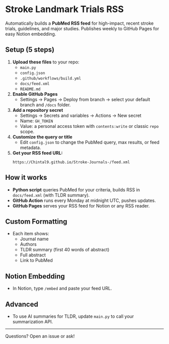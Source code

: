 # Stroke Landmark Trials RSS

Automatically builds a **PubMed RSS feed** for high-impact, recent stroke trials, guidelines, and major studies. Publishes weekly to GitHub Pages for easy Notion embedding.

## Setup (5 steps)

1. **Upload these files** to your repo:  
   - `main.py`
   - `config.json`
   - `.github/workflows/build.yml`
   - `docs/feed.xml`
   - `README.md`
2. **Enable GitHub Pages**  
   - Settings → Pages → Deploy from branch → select your default branch and `/docs` folder.
3. **Add a repository secret**  
   - Settings → Secrets and variables → Actions → New secret  
   - Name: `GH_TOKEN`  
   - Value: a personal access token with `contents:write` or classic `repo` scope.
4. **Customize the query or title**  
   - Edit `config.json` to change the PubMed query, max results, or feed metadata.
5. **Get your RSS feed URL:**  
   ```
   https://Chintal9.github.io/Stroke-Journals-/feed.xml
   ```

## How it works

- **Python script** queries PubMed for your criteria, builds RSS in `docs/feed.xml` (with TLDR summary).
- **GitHub Action** runs every Monday at midnight UTC, pushes updates.
- **GitHub Pages** serves your RSS feed for Notion or any RSS reader.

## Custom Formatting

- Each item shows:  
  - Journal name  
  - Authors  
  - TLDR summary (first 40 words of abstract)  
  - Full abstract  
  - Link to PubMed

## Notion Embedding

- In Notion, type `/embed` and paste your feed URL.

## Advanced

- To use AI summaries for TLDR, update `main.py` to call your summarization API.

---

Questions? Open an issue or ask!